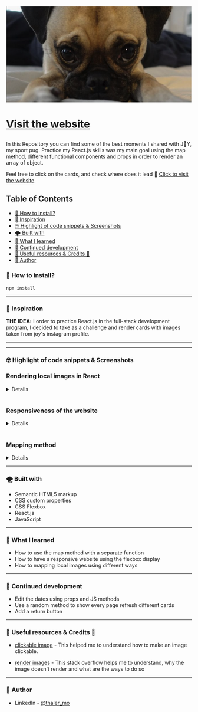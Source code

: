 ![welcome](./src/screenshot/../screenshots/banner.png)

<h1>

[Visit the website](https://life-is-all-about-joy.netlify.app/ 'check the website ')

</h1>
<div>

In this Repository you can find some of the best moments I shared with J🐶Y, my sport pug. Practice my React.js skills was my main goal using the map method, different functional components and props in order to render an array of object.

Feel free to click on the cards, and check where does it lead 🧐 [ Click to visit the website](https://life-is-all-about-joy.netlify.app 'VIsit the website')

</div>

  <h2>Table of Contents</h2>

- [🧐 How to install?](#-how-to-install)
- [🦋 Inspiration](#-inspiration)
- [🤓 Highlight of code snippets \& Screenshots](#-highlight-of-code-snippets--screenshots)
- [🌪️ Built with](#️-built-with)
- [🙇 What I learned](#-what-i-learned)
- [🙆 Continued development](#-continued-development)
- [💆 Useful resources \& Credits 🙏](#-useful-resources--credits-)
- [👀 Author](#-author)

### 🧐 How to install?

```
npm install
```

<hr>

### 🦋 Inspiration

**THE IDEA:** I order to practice React.js in the full-stack development program, I decided to take as a challenge and render cards with images taken from joy's instagram profile.

<hr>

---

### 🤓 Highlight of code snippets & Screenshots

<h3>Rendering local images in React </h3>

  <details>

<ul>

<li> 1. Using a variable</li>

</ul>

```
  import joyGoesViral from "./images/go_viral.png"

  const joy = [
   {
    id: 3,
    title: "Joy goes viral",
    img: joyGoesViral,
    date: "10/08/20",
    url: "https://www.instagram.com/p/CF89GAbHPxb",
  }]

```

<ul>

<li> 2. Using the require key with the src image folder</li>

</ul>

```
  const joy = [
   {
    id: 8,
    title: "Practicing our favorite hobby - napping",
    img: require("./images/sleepy_friday.png"),
    date: "10/06/20",
    url: "https://www.instagram.com/p/CZ8zyoGsytZ",
  }]

```

<ul>

<li> 3. Using the the sub image folder in the public folder, outside from the src folder</li>

</ul>

```
  const joy = [
  {
    id: 11,
    title: "Cuddle time ",
    img: "images/cuddle_time.png",
    date: "10/06/20",
    url: "https://www.instagram.com/p/CFl28hFA0Tj",
  }]

```

</details> <br>

<h3>Responsiveness of the website</h3>

<details>

<h4>wide & narrow screen</h4>

<div align="center">
<img src="./src/screenshots/responsive_wide.png" alt="medium screen view" width="40%"/>
<img src="./src/screenshots/responsive_narrow.png" alt="medium screen view" width="30%"/>
</div>

<p>This property makes the flexbox display responsive without any media queries </p>

```
  flex-wrap: wrap;
```

</details><br>

<h3>Mapping method</h3>

<details>

<p>Using a function outside the app component receives the array of object from imported js file, in order place the orders of the card rendering.</p>

<p>Using the map method in the App component and calling the pre pre prepared function </p>

```
function cardEntry(arrObj) {
  return (
    <Card
      key={arrObj.id}
      title={arrObj.title}
      img={arrObj.img}
      url={arrObj.url}
      date={arrObj.date}
    />
  );
}

function App() {

return (
<>

<div className="cards">
<header className="animate__animated animate__bounce">
Life is all about J🐶Y
</header>
{/_ Running the function and mapping the object in the array _/}
{joy.map(cardEntry)}
</div>
</>
);
}

export default App;

```

</details>

<hr>

### 🌪️ Built with

- Semantic HTML5 markup
- CSS custom properties
- CSS Flexbox
- React.js
- JavaScript

<hr>

### 🙇 What I learned

- How to use the map method with a separate function
- How to have a responsive website using the flexbox display
- How to mapping local images using different ways

<hr>

### 🙆 Continued development

- Edit the dates using props and JS methods
- Use a random method to show every page refresh different cards
- Add a return button

<hr>

### 💆 Useful resources & Credits 🙏

- [clickable image](ttps://stackoverflow.com/questions/42051528/how-do-i-make-an-image-clickable) - This helped me to understand how to make an image clickable.

- [render images](https://stackoverflow.com/questions/34582405/react-wont-load-local-images) - This stack overflow helps me to understand, why the image doesn't render and what are the ways to do so

<hr>

### 👀 Author

- LinkedIn - [@thaler_mo](https://www.linkedin.com/in/moran-thaler/)
